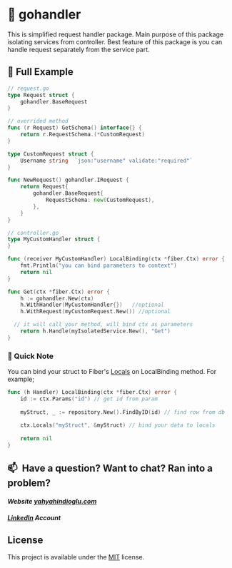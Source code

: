 # 🚧 gohandler
This is simplified request handler package. Main purpose of this package isolating services from controller. Best feature of this package is you can handle request separately from the service part.

## 💈 Full Example

```go
// request.go
type Request struct {
	gohandler.BaseRequest
}

// overrided method
func (r Request) GetSchema() interface{} {
	return r.RequestSchema.(*CustomRequest)
}

type CustomRequest struct {
	Username string  `json:"username" validate:"required"`
}

func NewRequest() gohandler.IRequest {
	return Request{
		gohandler.BaseRequest{
			RequestSchema: new(CustomRequest),
		},
	}
}

```

```go
// controller.go
type MyCustomHandler struct {
}

func (receiver MyCustomHandler) LocalBinding(ctx *fiber.Ctx) error {
	fmt.Println("you can bind parameters to context")
	return nil
}

func Get(ctx *fiber.Ctx) error {
	h := gohandler.New(ctx)
	h.WithHandler(MyCustomHandler{})   //optional
	h.WithRequest(myCustomRequest.New()) //optional

  // it will call your method, will bind ctx as parameters
	return h.Handle(myIsolatedService.New(), "Get") 
}

```

### 🧭 Quick Note

You can bind your struct to Fiber's [Locals](https://docs.gofiber.io/api/ctx#locals) on LocalBinding method. For example;
```go
func (h Handler) LocalBinding(ctx *fiber.Ctx) error {
	id := ctx.Params("id") // get id from param
  
	myStruct, _ := repository.New().FindByID(id) // find row from db
  
	ctx.Locals("myStruct", &myStruct) // bind your data to locals
  
	return nil
}
```

## 📫&nbsp; Have a question? Want to chat? Ran into a problem?

#### *Website [yahyahindioglu.com](https://yahyahindioglu.com)*

#### *[LinkedIn](https://www.linkedin.com/in/yahyahindioglu/) Account*

## License
This project is available under the [MIT](https://opensource.org/licenses/mit-license.php) license.
